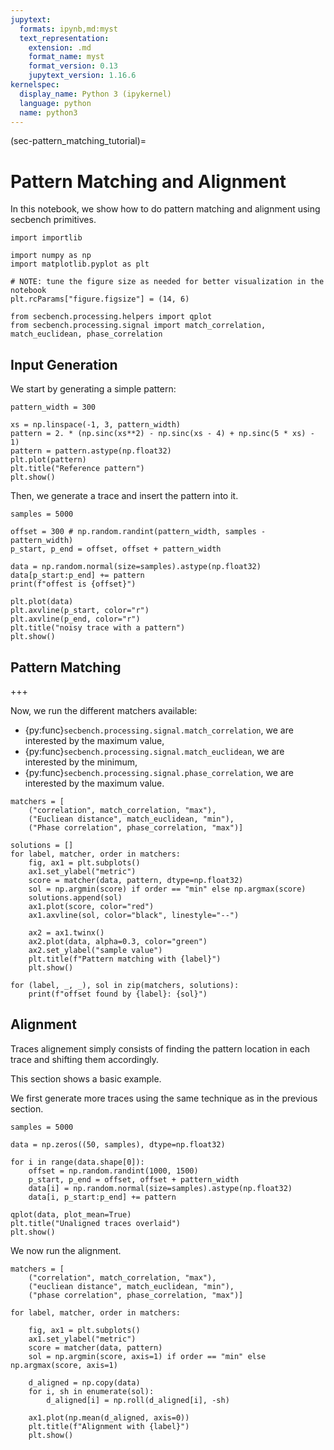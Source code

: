 ```yaml
---
jupytext:
  formats: ipynb,md:myst
  text_representation:
    extension: .md
    format_name: myst
    format_version: 0.13
    jupytext_version: 1.16.6
kernelspec:
  display_name: Python 3 (ipykernel)
  language: python
  name: python3
---
```


(sec-pattern_matching_tutorial)=

# Pattern Matching and Alignment

In this notebook, we show how to do pattern matching and alignment using secbench primitives.

```{code-cell} ipython3
import importlib

import numpy as np
import matplotlib.pyplot as plt

# NOTE: tune the figure size as needed for better visualization in the notebook
plt.rcParams["figure.figsize"] = (14, 6)
```

```{code-cell} ipython3
from secbench.processing.helpers import qplot
from secbench.processing.signal import match_correlation, match_euclidean, phase_correlation
```

## Input Generation

We start by generating a simple pattern:

```{code-cell} ipython3
pattern_width = 300

xs = np.linspace(-1, 3, pattern_width)
pattern = 2. * (np.sinc(xs**2) - np.sinc(xs - 4) + np.sinc(5 * xs) - 1)
pattern = pattern.astype(np.float32)
plt.plot(pattern)
plt.title("Reference pattern")
plt.show()
```

Then, we generate a trace and insert the pattern into it.

```{code-cell} ipython3
samples = 5000

offset = 300 # np.random.randint(pattern_width, samples - pattern_width)
p_start, p_end = offset, offset + pattern_width

data = np.random.normal(size=samples).astype(np.float32)
data[p_start:p_end] += pattern
print(f"offest is {offset}")

plt.plot(data)
plt.axvline(p_start, color="r")
plt.axvline(p_end, color="r")
plt.title("noisy trace with a pattern")
plt.show()
```

## Pattern Matching

+++

Now, we run the different matchers available:
- {py:func}`secbench.processing.signal.match_correlation`, we are interested by the maximum value,
- {py:func}`secbench.processing.signal.match_euclidean`, we are interested by the minimum,
- {py:func}`secbench.processing.signal.phase_correlation`, we are interested by the maximum value.

```{code-cell} ipython3
matchers = [
    ("correlation", match_correlation, "max"),
    ("Eucliean distance", match_euclidean, "min"),
    ("Phase correlation", phase_correlation, "max")]

solutions = []
for label, matcher, order in matchers:
    fig, ax1 = plt.subplots()
    ax1.set_ylabel("metric")
    score = matcher(data, pattern, dtype=np.float32)
    sol = np.argmin(score) if order == "min" else np.argmax(score)
    solutions.append(sol)
    ax1.plot(score, color="red")
    ax1.axvline(sol, color="black", linestyle="--")

    ax2 = ax1.twinx()
    ax2.plot(data, alpha=0.3, color="green")
    ax2.set_ylabel("sample value")
    plt.title(f"Pattern matching with {label}")
    plt.show()

for (label, _, _), sol in zip(matchers, solutions):
    print(f"offset found by {label}: {sol}")
```

## Alignment

Traces alignement simply consists of finding the pattern location in each trace and shifting them accordingly.

This section shows a basic example. 

We first generate more traces using the same technique as in the previous section.

```{code-cell} ipython3
samples = 5000

data = np.zeros((50, samples), dtype=np.float32)

for i in range(data.shape[0]):
    offset = np.random.randint(1000, 1500)
    p_start, p_end = offset, offset + pattern_width
    data[i] = np.random.normal(size=samples).astype(np.float32)
    data[i, p_start:p_end] += pattern
```

```{code-cell} ipython3
qplot(data, plot_mean=True)
plt.title("Unaligned traces overlaid")
plt.show()
```

We now run the alignment.

```{code-cell} ipython3
matchers = [
    ("correlation", match_correlation, "max"),
    ("eucliean distance", match_euclidean, "min"),
    ("phase correlation", phase_correlation, "max")]

for label, matcher, order in matchers:
    
    fig, ax1 = plt.subplots()
    ax1.set_ylabel("metric")
    score = matcher(data, pattern)
    sol = np.argmin(score, axis=1) if order == "min" else np.argmax(score, axis=1)

    d_aligned = np.copy(data)
    for i, sh in enumerate(sol):
        d_aligned[i] = np.roll(d_aligned[i], -sh)

    ax1.plot(np.mean(d_aligned, axis=0))
    plt.title(f"Alignment with {label}")
    plt.show()
```

```{code-cell} ipython3

```